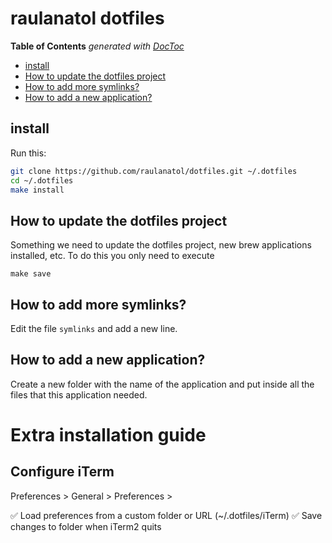 # raulanatol dotfiles

<!-- START doctoc generated TOC please keep comment here to allow auto update -->
<!-- DON'T EDIT THIS SECTION, INSTEAD RE-RUN doctoc TO UPDATE -->
**Table of Contents**  *generated with [DocToc](https://github.com/thlorenz/doctoc)*

- [install](#install)
- [How to update the dotfiles project](#how-to-update-the-dotfiles-project)
- [How to add more symlinks?](#how-to-add-more-symlinks)
- [How to add a new application?](#how-to-add-a-new-application)

<!-- END doctoc generated TOC please keep comment here to allow auto update -->

## install

Run this:

```sh
git clone https://github.com/raulanatol/dotfiles.git ~/.dotfiles
cd ~/.dotfiles
make install
```

## How to update the dotfiles project

Something we need to update the dotfiles project, new brew applications installed, etc. To do this you only need to
execute

```shell
make save
```

## How to add more symlinks?

Edit the file `symlinks` and add a new line.

## How to add a new application?

Create a new folder with the name of the application and put inside all the files that this application needed.



# Extra installation guide

## Configure iTerm

Preferences > General > Preferences >

✅ Load preferences from a custom folder or URL  (~/.dotfiles/iTerm)
✅ Save changes to folder when iTerm2 quits